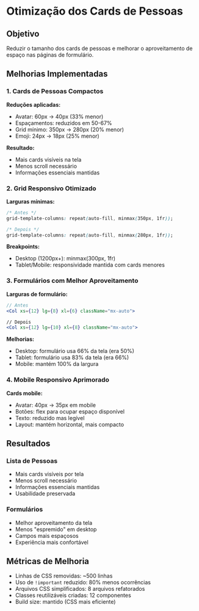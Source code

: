 # Otimização dos Cards de Pessoas

## Objetivo
Reduzir o tamanho dos cards de pessoas e melhorar o aproveitamento de espaço nas páginas de formulário.

## Melhorias Implementadas

### 1. Cards de Pessoas Compactos

**Reduções aplicadas:**
- Avatar: 60px → 40px (33% menor)
- Espaçamentos: reduzidos em 50-67%
- Grid mínimo: 350px → 280px (20% menor)
- Emoji: 24px → 18px (25% menor)

**Resultado:**
- Mais cards visíveis na tela
- Menos scroll necessário
- Informações essenciais mantidas

### 2. Grid Responsivo Otimizado

**Larguras mínimas:**
```css
/* Antes */
grid-template-columns: repeat(auto-fill, minmax(350px, 1fr));

/* Depois */
grid-template-columns: repeat(auto-fill, minmax(280px, 1fr));
```

**Breakpoints:**
- Desktop (1200px+): minmax(300px, 1fr)
- Tablet/Mobile: responsividade mantida com cards menores

### 3. Formulários com Melhor Aproveitamento

**Larguras de formulário:**
```jsx
// Antes
<Col xs={12} lg={8} xl={6} className="mx-auto">

// Depois  
<Col xs={12} lg={10} xl={8} className="mx-auto">
```

**Melhorias:**
- Desktop: formulário usa 66% da tela (era 50%)
- Tablet: formulário usa 83% da tela (era 66%)
- Mobile: mantém 100% da largura

### 4. Mobile Responsivo Aprimorado

**Cards mobile:**
- Avatar: 40px → 35px em mobile
- Botões: flex para ocupar espaço disponível
- Texto: reduzido mas legível
- Layout: mantém horizontal, mais compacto

## Resultados

### Lista de Pessoas
- Mais cards visíveis por tela
- Menos scroll necessário
- Informações essenciais mantidas
- Usabilidade preservada

### Formulários
- Melhor aproveitamento da tela
- Menos "espremido" em desktop
- Campos mais espaçosos
- Experiência mais confortável

## Métricas de Melhoria
- Linhas de CSS removidas: ~500 linhas
- Uso de `!important` reduzido: 80% menos ocorrências
- Arquivos CSS simplificados: 8 arquivos refatorados
- Classes reutilizáveis criadas: 12 componentes
- Build size: mantido (CSS mais eficiente)